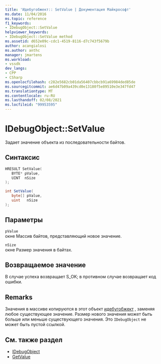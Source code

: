 ```yaml
---
title: 'Идебугобжект:: SetValue | Документация Майкрософт'
ms.date: 11/04/2016
ms.topic: reference
f1_keywords:
- IDebugObject::SetValue
helpviewer_keywords:
- IDebugObject::SetValue method
ms.assetid: d652e09c-cdc1-4519-8116-d7c743f5679b
author: acangialosi
ms.author: anthc
manager: jmartens
ms.workload:
- vssdk
dev_langs:
- CPP
- CSharp
ms.openlocfilehash: c282e5682cb01da56407cbbcb91a69984ded85de
ms.sourcegitcommit: ae6d47b09a439cd0e13180f5e89510e3e347fd47
ms.translationtype: MT
ms.contentlocale: ru-RU
ms.lasthandoff: 02/08/2021
ms.locfileid: "99953595"
---
```

# <a name="idebugobjectsetvalue"></a>IDebugObject::SetValue
Задает значение объекта из последовательности байтов.

## <a name="syntax"></a>Синтаксис

```cpp
HRESULT SetValue( 
   BYTE* pValue,
   UINT  nSize
);
```

```csharp
int SetValue(
   byte[] pValue,
   uint   nSize
);
```

## <a name="parameters"></a>Параметры
`pValue`\
окне Массив байтов, представляющий новое значение.

`nSize`\
окне Размер значения в байтах.

## <a name="return-value"></a>Возвращаемое значение
 В случае успеха возвращает S_OK; в противном случае возвращает код ошибки.

## <a name="remarks"></a>Remarks
 Значения в массиве копируются в этот объект [идебугобжект](../../../extensibility/debugger/reference/idebugobject.md) , заменяя любое существующее значение. Размер нового значения может быть больше или меньше существующего значения. Это `IDebugObject` не может быть пустой ссылкой.

## <a name="see-also"></a>См. также раздел
- [IDebugObject](../../../extensibility/debugger/reference/idebugobject.md)
- [GetValue](../../../extensibility/debugger/reference/idebugobject-getvalue.md)
